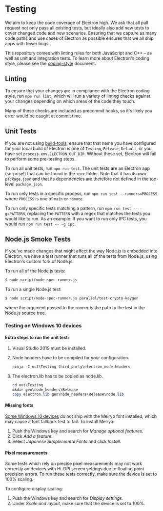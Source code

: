# Testing

We aim to keep the code coverage of Electron high. We ask that all pull
request not only pass all existing tests, but ideally also add new tests
to cover changed code and new scenarios. Ensuring that we capture as
many code paths and use cases of Electron as possible ensures that we
all ship apps with fewer bugs.

This repository comes with linting rules for both JavaScript and C++ –
as well as unit and integration tests. To learn more about Electron's
coding style, please see the [coding-style](coding-style.md) document.

## Linting

To ensure that your changes are in compliance with the Electron coding
style, run `npm run lint`, which will run a variety of linting checks
against your changes depending on which areas of the code they touch.

Many of these checks are included as precommit hooks, so it's likely
you error would be caught at commit time.

## Unit Tests

If you are not using [build-tools](https://github.com/electron/build-tools),
ensure that that name you have configured for your
local build of Electron is one of `Testing`, `Release`, `Default`, or
you have set `process.env.ELECTRON_OUT_DIR`. Without these set, Electron will fail
to perform some pre-testing steps.

To run all unit tests, run `npm run test`. The unit tests are an Electron
app (surprise!) that can be found in the `spec` folder. Note that it has
its own `package.json` and that its dependencies are therefore not defined
in the top-level `package.json`.

To run only tests in a specific process, run `npm run test --runners=PROCESS`
where `PROCESS` is one of `main` or `remote`.

To run only specific tests matching a pattern, run `npm run test --
-g=PATTERN`, replacing the `PATTERN` with a regex that matches the tests
you would like to run. As an example: If you want to run only IPC tests, you
would run `npm run test -- -g ipc`.

## Node.js Smoke Tests

If you've made changes that might affect the way Node.js is embedded into Electron,
we have a test runner that runs all of the tests from Node.js, using Electron's custom fork
of Node.js.

To run all of the Node.js tests:

```bash
$ node script/node-spec-runner.js
```

To run a single Node.js test:

```bash
$ node script/node-spec-runner.js parallel/test-crypto-keygen
```

where the argument passed to the runner is the path to the test in
the Node.js source tree.

### Testing on Windows 10 devices

#### Extra steps to run the unit test:

1. Visual Studio 2019 must be installed.
2. Node headers have to be compiled for your configuration.

   ```powershell
   ninja -C out\Testing third_party\electron_node:headers
   ```

3. The electron.lib has to be copied as node.lib.

   ```powershell
   cd out\Testing
   mkdir gen\node_headers\Release
   copy electron.lib gen\node_headers\Release\node.lib
   ```

#### Missing fonts

[Some Windows 10 devices](https://docs.microsoft.com/en-us/typography/fonts/windows_10_font_list) do not ship with the Meiryo font installed, which may cause a font fallback test to fail. To install Meiryo:

1. Push the Windows key and search for _Manage optional features_.
2. Click _Add a feature_.
3. Select _Japanese Supplemental Fonts_ and click _Install_.

#### Pixel measurements

Some tests which rely on precise pixel measurements may not work correctly on
devices with Hi-DPI screen settings due to floating point precision errors.
To run these tests correctly, make sure the device is set to 100% scaling.

To configure display scaling:

1. Push the Windows key and search for _Display settings_.
2. Under _Scale and layout_, make sure that the device is set to 100%.
